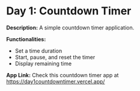 # Day 1: Countdown Timer

**Description:** A simple countdown timer application.

**Functionalities:**

- Set a time duration
- Start, pause, and reset the timer
- Display remaining time

**App Link:** Check this countdown timer app at https://day1countdowntimer.vercel.app/
